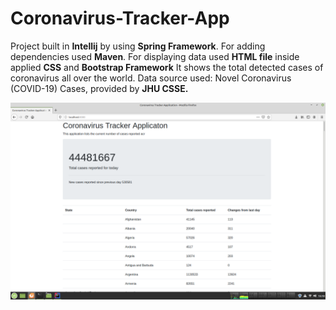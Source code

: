 # Coronavirus-Tracker-App
Project built in **Intellij** by using **Spring Framework**.
For adding dependencies used **Maven**.
For displaying data used **HTML file** inside applied **CSS** and **Bootstrap Framework**
It shows the total detected cases of coronavirus all over the world.
Data source used: Novel Coronavirus (COVID-19) Cases, provided by **JHU CSSE.** 

![corona-app image](https://github.com/khashimovSh/Coronavirus-Tracker-App/blob/master/pngs/corona-virus-app.png)
